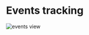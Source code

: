 # Events tracking

![events view](https://raw.githubusercontent.com/darklab8/fl-darkbot/master/docs/index_assets/events_table.png)